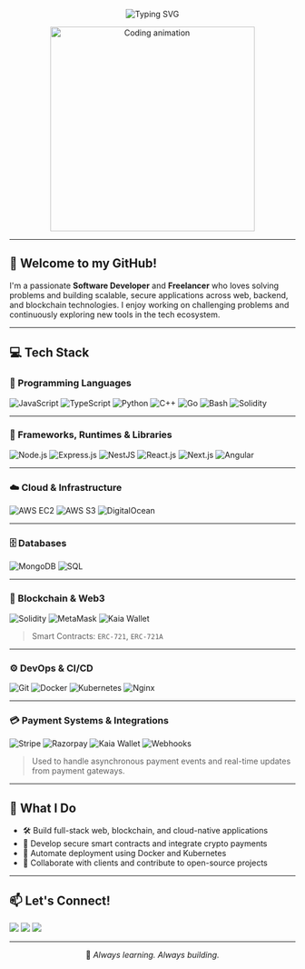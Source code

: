 <p align="center">
  <img src="https://readme-typing-svg.demolab.com?font=Fira+Code&size=16&pause=1000&center=true&vCenter=true&width=760&lines=Software+Developer+%7C+Freelancer+%7C+Tech+Explorer+%7C+Problem+Solver" alt="Typing SVG" />
</p>

<p align="center">
  <img src="https://media3.giphy.com/media/v1.Y2lkPTc5MGI3NjExemZnbHZxeXhwcDR0ZzdjNGdmaTkzMzdkZzg2dTd6YWt5cGQwNXplNyZlcD12MV9pbnRlcm5hbF9naWZfYnlfaWQmY3Q9Zw/C7l38dCPSgz6mPiDgQ/giphy.gif" width="360" alt="Coding animation" />
</p>

---

## 👋 Welcome to my GitHub!

I'm a passionate **Software Developer** and **Freelancer** who loves solving problems and building scalable, secure applications across web, backend, and blockchain technologies. I enjoy working on challenging problems and continuously exploring new tools in the tech ecosystem.

---

## 💻 Tech Stack

### 🧠 Programming Languages
![JavaScript](https://img.shields.io/badge/-JavaScript-F7DF1E?style=for-the-badge&logo=javascript&logoColor=000)
![TypeScript](https://img.shields.io/badge/-TypeScript-3178C6?style=for-the-badge&logo=typescript&logoColor=fff)
![Python](https://img.shields.io/badge/-Python-3776AB?style=for-the-badge&logo=python&logoColor=white)
![C++](https://img.shields.io/badge/-C++-00599C?style=for-the-badge&logo=c%2b%2b&logoColor=white)
![Go](https://img.shields.io/badge/-Go-00ADD8?style=for-the-badge&logo=go&logoColor=white)
![Bash](https://img.shields.io/badge/-Bash-4EAA25?style=for-the-badge&logo=gnubash&logoColor=white)
![Solidity](https://img.shields.io/badge/-Solidity-363636?style=for-the-badge&logo=solidity&logoColor=white)

---

### 🚀 Frameworks, Runtimes & Libraries
![Node.js](https://img.shields.io/badge/-Node.js-339933?style=for-the-badge&logo=node.js&logoColor=white)
![Express.js](https://img.shields.io/badge/-Express.js-000000?style=for-the-badge&logo=express&logoColor=white)
![NestJS](https://img.shields.io/badge/-NestJS-E0234E?style=for-the-badge&logo=nestjs&logoColor=white)
![React.js](https://img.shields.io/badge/-React.js-61DAFB?style=for-the-badge&logo=react&logoColor=000)
![Next.js](https://img.shields.io/badge/-Next.js-000000?style=for-the-badge&logo=next.js&logoColor=white)
![Angular](https://img.shields.io/badge/-Angular-DD0031?style=for-the-badge&logo=angular&logoColor=white)

---

### ☁️ Cloud & Infrastructure
![AWS EC2](https://img.shields.io/badge/-AWS%20EC2-FF9900?style=for-the-badge&logo=amazonaws&logoColor=white)
![AWS S3](https://img.shields.io/badge/-AWS%20S3-569A31?style=for-the-badge&logo=amazonaws&logoColor=white)
![DigitalOcean](https://img.shields.io/badge/-DigitalOcean-0080FF?style=for-the-badge&logo=digitalocean&logoColor=white)

---

### 🗄️ Databases
![MongoDB](https://img.shields.io/badge/-MongoDB-47A248?style=for-the-badge&logo=mongodb&logoColor=white)
![SQL](https://img.shields.io/badge/-SQL-4479A1?style=for-the-badge&logo=postgresql&logoColor=white)

---

### 🔗 Blockchain & Web3
![Solidity](https://img.shields.io/badge/-Solidity-363636?style=for-the-badge&logo=solidity&logoColor=white)
![MetaMask](https://img.shields.io/badge/-MetaMask-F6851B?style=for-the-badge&logo=metamask&logoColor=white)
![Kaia Wallet](https://img.shields.io/badge/-Kaia%20Wallet-0C88EF?style=for-the-badge&logo=ethereum&logoColor=white)

> Smart Contracts: `ERC-721`, `ERC-721A`

---

### ⚙️ DevOps & CI/CD
![Git](https://img.shields.io/badge/-Git-F05032?style=for-the-badge&logo=git&logoColor=white)
![Docker](https://img.shields.io/badge/-Docker-2496ED?style=for-the-badge&logo=docker&logoColor=white)
![Kubernetes](https://img.shields.io/badge/-Kubernetes-326CE5?style=for-the-badge&logo=kubernetes&logoColor=white)
![Nginx](https://img.shields.io/badge/-Nginx-009639?style=for-the-badge&logo=nginx&logoColor=white)

---

### 💳 Payment Systems & Integrations
![Stripe](https://img.shields.io/badge/-Stripe-008CDD?style=for-the-badge&logo=stripe&logoColor=white)
![Razorpay](https://img.shields.io/badge/-Razorpay-377EF0?style=for-the-badge&logo=razorpay&logoColor=white)
![Kaia Wallet](https://img.shields.io/badge/-Kaia%20Wallet%20(USD)-0055FF?style=for-the-badge&logo=ethereum&logoColor=white)
![Webhooks](https://img.shields.io/badge/-Webhooks-5A29E4?style=for-the-badge&logo=webhooks&logoColor=white)

> Used to handle asynchronous payment events and real-time updates from payment gateways.

---

## 🔧 What I Do

- 🛠️ Build full-stack web, blockchain, and cloud-native applications  
- 💸 Develop secure smart contracts and integrate crypto payments  
- 🚀 Automate deployment using Docker and Kubernetes  
- 🤝 Collaborate with clients and contribute to open-source projects  

---

## 📫 Let's Connect!

<p align="left">
  <a href="https://github.com/yourusername"><img src="https://img.shields.io/badge/GitHub-100000?style=for-the-badge&logo=github&logoColor=white"/></a>
  <a href="mailto:your.email@example.com"><img src="https://img.shields.io/badge/Email-D14836?style=for-the-badge&logo=gmail&logoColor=white"/></a>
  <a href="https://www.linkedin.com/in/yourprofile"><img src="https://img.shields.io/badge/LinkedIn-blue?style=for-the-badge&logo=linkedin&logoColor=white"/></a>
</p>

---

<p align="center">
  🚀 <em>Always learning. Always building.</em>
</p>
